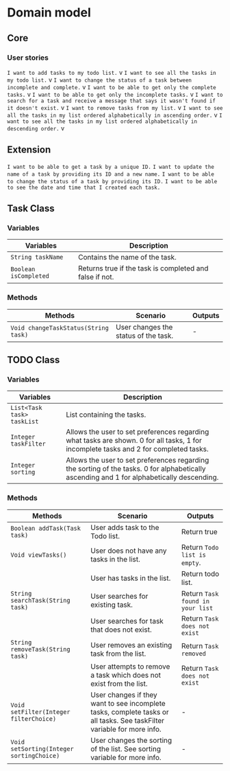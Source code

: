 # Domain model

## Core 

### User stories

`I want to add tasks to my todo list.` v 
`I want to see all the tasks in my todo list.` v
`I want to change the status of a task between incomplete and complete.` v
`I want to be able to get only the complete tasks.` v
`I want to be able to get only the incomplete tasks.` v
`I want to search for a task and receive a message that says it wasn't found if it doesn't exist.` v
`I want to remove tasks from my list.` v 
`I want to see all the tasks in my list ordered alphabetically in ascending order.` v
`I want to see all the tasks in my list ordered alphabetically in descending order.` v


## Extension
`I want to be able to get a task by a unique ID.`
`I want to update the name of a task by providing its ID and a new name.`
`I want to be able to change the status of a task by providing its ID.`
`I want to be able to see the date and time that I created each task.`

## Task Class

### Variables
| Variables             | Description                                             |
|-----------------------|---------------------------------------------------------|
| `String taskName`     | Contains the name of the task.                          | 
| `Boolean isCompleted` | Returns true if the task is completed and false if not. |


### Methods
| Methods                              | Scenario                                         | Outputs |
|--------------------------------------|--------------------------------------------------|---------|
| `Void changeTaskStatus(String task)` | User changes the status of the task.             | -       |

## TODO Class

### Variables
| Variables                  | Description                                                                                                                                |
|----------------------------|--------------------------------------------------------------------------------------------------------------------------------------------|
| `List<Task task> taskList` | List containing the tasks.                                                                                                                 | 
| `Integer taskFilter`       | Allows the user to set preferences regarding what tasks are shown. 0 for all tasks, 1 for incomplete tasks and 2 for completed tasks.      |
| `Integer sorting`          | Allows the user to set preferences regarding the sorting of the tasks. 0 for alphabetically ascending and 1 for alphabetically descending. |


### Methods
| Methods                                  | Scenario                                                                                                               | Outputs                          |
|------------------------------------------|------------------------------------------------------------------------------------------------------------------------|----------------------------------|
| `Boolean addTask(Task task)`             | User adds task to the Todo list.                                                                                       | Return true                      |
| `Void viewTasks()`                       | User does not have any tasks in the list.                                                                              | Return `Todo list is empty`.     |
|                                          | User has tasks in the list.                                                                                            | Return todo list.                |
| `String searchTask(String task)`         | User searches for existing task.                                                                                       | Return `Task found in your list` |
|                                          | User searches for task that does not exist.                                                                            | Return `Task does not exist`     |
| `String removeTask(String task)`         | User removes an existing task from the list.                                                                           | Return `Task removed`            |
|                                          | User attempts to remove a task which does not exist from the list.                                                     | Return `Task does not exist`     |
| `Void setFilter(Integer filterChoice)`   | User changes if they want to see incomplete tasks, complete tasks or all tasks. See taskFilter variable for more info. | -                                | 
| `Void setSorting(Integer sortingChoice)` | User changes the sorting of the list. See sorting variable for more info.                                              | -                                |

